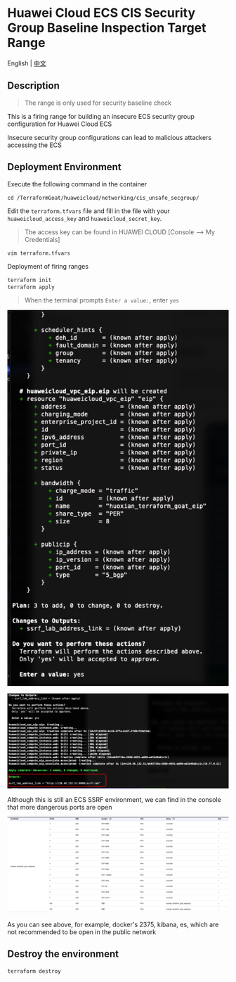 # Huawei Cloud ECS CIS Security Group Baseline Inspection Target Range

English | [中文](./README_CN.md)

## Description

> The range is only used for security baseline check

This is a firing range for building an insecure ECS security group configuration for Huawei Cloud ECS

Insecure security group configurations can lead to malicious attackers accessing the ECS

## Deployment Environment

Execute the following command in the container

```shell
cd /TerraformGoat/huaweicloud/networking/cis_unsafe_secgroup/
```

Edit the `terraform.tfvars` file and fill in the file with your `huaweicloud_access_key` and `huaweicloud_secret_key`.

> The access key can be found in HUAWEI CLOUD [Console --> My Credentials]

```shell
vim terraform.tfvars
```

Deployment of firing ranges

```shell
terraform init
terraform apply
```

> When the terminal prompts `Enter a value:`, enter `yes`

![image-20220608104052941](../../../images/image-20220608104052941.png)

![image-20220608104502920](../../../images/image-20220608104502920.png)

Although this is still an ECS SSRF environment, we can find in the console that more dangerous ports are open

![image-20220608104610354](../../../images/image-20220608104610354.png)

As you can see above, for example, docker's 2375, kibana, es, which are not recommended to be open in the public network

## Destroy the environment

```shell
terraform destroy
```
